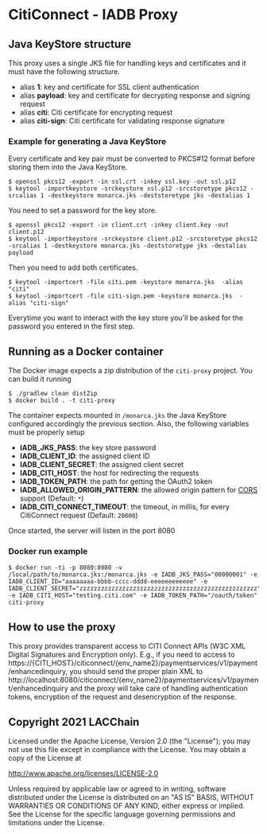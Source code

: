 # CitiConnect - IADB Proxy

## Java KeyStore structure
This proxy uses a single JKS file for handling keys and certificates and it must have the following structure.

  * alias **1**: key and certificate for SSL client authentication
  * alias **payload**: key and certificate for decrypting response and signing request
  * alias **citi**: Citi certificate for encrypting request
  * alias **citi-sign**: Citi certificate for validating response signature

### Example for generating a Java KeyStore
Every certificate and key pair must be converted to PKCS#12 format before storing them into the Java KeyStore.
```shell
$ openssl pkcs12 -export -in ssl.crt -inkey ssl.key -out ssl.p12
$ keytool -importkeystore -srckeystore ssl.p12 -srcstoretype pkcs12 -srcalias 1 -destkeystore monarca.jks -deststoretype jks -destalias 1
```
You need to set a password for the key store.
```shell
$ openssl pkcs12 -export -in client.crt -inkey client.key -out client.p12
$ keytool -importkeystore -srckeystore client.p12 -srcstoretype pkcs12 -srcalias 1 -destkeystore monarca.jks -deststoretype jks -destalias payload
```
Then you need to add both certificates.
```shell
$ keytool -importcert -file citi.pem -keystore monarca.jks  -alias "citi"
$ keytool -importcert -file citi-sign.pem -keystore monarca.jks  -alias "citi-sign"
```
Everytime you want to interact with the key store you'll be asked for the password you entered in the first step.

## Running as a Docker container
The Docker image expects a zip distribution of the `citi-proxy` project. You can build it running
```shell
$ ./gradlew clean distZip
$ docker build . -t citi-proxy
```
The container expects mounted in `/monarca.jks` the Java KeyStore configured accordingly the previous section. Also, the following variables must be properly setup
  * **IADB_JKS_PASS**: the key store password
  * **IADB_CLIENT_ID**: the assigned client ID
  * **IADB_CLIENT_SECRET**: the assigned client secret
  * **IADB_CITI_HOST**: the host for redirecting the requests
  * **IADB_TOKEN_PATH**: the path for getting the OAuth2 token
  * **IADB_ALLOWED_ORIGIN_PATTERN**: the allowed origin pattern for [CORS](http://www.w3.org/TR/cors/) support (Default: `*`)
  * **IADB_CITI_CONNECT_TIMEOUT**: the timeout, in millis, for every CitiConnect request (Default: `20000`)

Once started, the server will listen in the port 8080

### Docker run example
```shell
$ docker run -ti -p 8080:8080 -v /local/path/to/monarca.jks:/monarca.jks -e IADB_JKS_PASS="00000001" -e IADB_CLIENT_ID="aaaaaaaa-bbbb-cccc-dddd-eeeeeeeeeeee" -e IADB_CLIENT_SECRET="zzzzzzzzzzzzzzzzzzzzzzzzzzzzzzzzzzzzzzzzzzzzzzzzzz" -e IADB_CITI_HOST="testing.citi.com" -e IADB_TOKEN_PATH="/oauth/token" citi-proxy
``` 
## How to use the proxy
This proxy provides transparent access to CITI Connect APIs (W3C XML Digital Signatures and Encryption only). E.g., if you need to access to https://{CITI_HOST}/citiconnect/{env_name2}/paymentservices/v1/payment/enhancedinquiry, you should send the proper plain XML to http://localhost:8080/citiconnect/{env_name2}/paymentservices/v1/payment/enhancedinquiry and the proxy will take care of handling authentication tokens, encryption of the request and desencryption of the response.

## Copyright 2021 LACChain

Licensed under the Apache License, Version 2.0 (the "License");
you may not use this file except in compliance with the License.
You may obtain a copy of the License at

http://www.apache.org/licenses/LICENSE-2.0

Unless required by applicable law or agreed to in writing, software
distributed under the License is distributed on an "AS IS" BASIS,
WITHOUT WARRANTIES OR CONDITIONS OF ANY KIND, either express or implied.
See the License for the specific language governing permissions and
limitations under the License.
